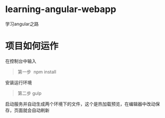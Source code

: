 # learning-angular-webapp
学习angular之路
# 项目如何运作
在控制台中输入 

> 第一步  npm install  

安装运行环境

> 第二步  gulp 

启动服务并自动生成两个环境下的文件，这个是热加载预览，在编辑器中改动保存，页面就会自动刷新
